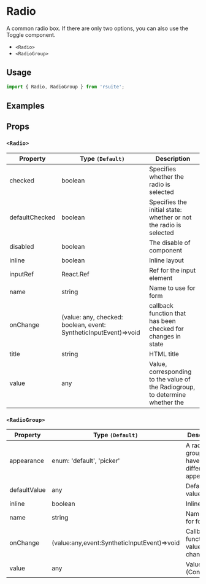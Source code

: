 # Radio

A common radio box. If there are only two options, you can also use the Toggle component.

- `<Radio>`
- `<RadioGroup>`

## Usage

```js
import { Radio, RadioGroup } from 'rsuite';
```

## Examples

<!--{demo}-->

## Props

### `<Radio>`

| Property       | Type `(Default)`                                                 | Description                                                                   |
| -------------- | ---------------------------------------------------------------- | ----------------------------------------------------------------------------- |
| checked        | boolean                                                          | Specifies whether the radio is selected                                       |
| defaultChecked | boolean                                                          | Specifies the initial state: whether or not the radio is selected             |
| disabled       | boolean                                                          | The disable of component                                                      |
| inline         | boolean                                                          | Inline layout                                                                 |
| inputRef       | React.Ref                                                        | Ref for the input element                                                     |
| name           | string                                                           | Name to use for form                                                          |
| onChange       | (value: any, checked: boolean, event: SyntheticInputEvent)=>void | callback function that has been checked for changes in state                  |
| title          | string                                                           | HTML title                                                                    |
| value          | any                                                              | Value, corresponding to the value of the Radiogroup, to determine whether the |

### `<RadioGroup>`

| Property     | Type `(Default)`                            | Description                                  |
| ------------ | ------------------------------------------- | -------------------------------------------- |
| appearance   | enum: 'default', 'picker'                   | A radio group can have different appearances |
| defaultValue | any                                         | Default value                                |
| inline       | boolean                                     | Inline layout                                |
| name         | string                                      | Name to use for form                         |
| onChange     | (value:any,event:SyntheticInputEvent)=>void | Callback function with value changed         |
| value        | any                                         | Value (Controlled)                           |
